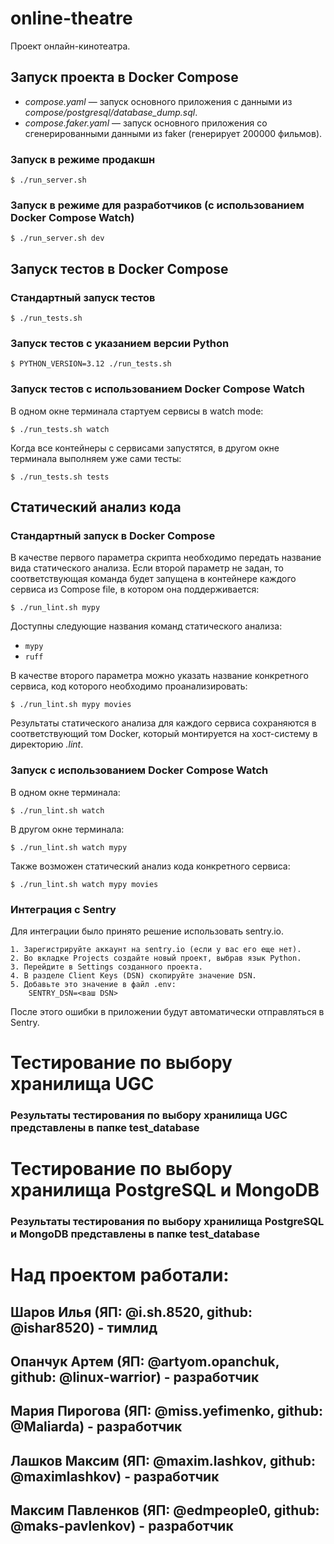# online-theatre

Проект онлайн-кинотеатра.

## Запуск проекта в Docker Compose

* _compose.yaml_ &mdash; запуск основного приложения с данными из _сompose/postgresql/database_dump.sql_.
* _compose.faker.yaml_ &mdash; запуск основного приложения со сгенерированными данными из faker (генерирует
200000 фильмов).

### Запуск в режиме продакшн

```shell
$ ./run_server.sh
```

### Запуск в режиме для разработчиков (с использованием Docker Compose Watch)

```shell
$ ./run_server.sh dev
```

## Запуск тестов в Docker Compose

### Стандартный запуск тестов

```shell
$ ./run_tests.sh
```

### Запуск тестов с указанием версии Python

```shell
$ PYTHON_VERSION=3.12 ./run_tests.sh
```

### Запуск тестов с использованием Docker Compose Watch

В одном окне терминала стартуем сервисы в watch mode:

```shell
$ ./run_tests.sh watch
```

Когда все контейнеры с сервисами запустятся, в другом окне терминала выполняем уже сами тесты:

```shell
$ ./run_tests.sh tests
```

## Статический анализ кода

### Стандартный запуск в Docker Compose

В качестве первого параметра скрипта необходимо передать название вида статического анализа.
Если второй параметр не задан, то соответствующая команда будет запущена в контейнере каждого
сервиса из Compose file, в котором она поддерживается:

```shell
$ ./run_lint.sh mypy
```

Доступны следующие названия команд статического анализа:
* `mypy`
* `ruff`

В качестве второго параметра можно указать название конкретного сервиса, код которого необходимо
проанализировать:

```shell
$ ./run_lint.sh mypy movies
```

Результаты статического анализа для каждого сервиса сохраняются в соответствующий том Docker,
который монтируется на хост-систему в директорию _.lint_.

### Запуск с использованием Docker Compose Watch

В одном окне терминала:

```shell
$ ./run_lint.sh watch
```

В другом окне терминала:

```shell
$ ./run_lint.sh watch mypy
```

Также возможен статический анализ кода конкретного сервиса:

```shell
$ ./run_lint.sh watch mypy movies
```

### Интеграция с Sentry

Для интеграции было принято решение использовать sentry.io.

    1. Зарегистрируйте аккаунт на sentry.io (если у вас его еще нет).
    2. Во вкладке Projects создайте новый проект, выбрав язык Python.
    3. Перейдите в Settings созданного проекта.
    4. В разделе Client Keys (DSN) скопируйте значение DSN.
    5. Добавьте это значение в файл .env:
        SENTRY_DSN=<ваш DSN>

После этого ошибки в приложении будут автоматически отправляться в Sentry.


# Тестирование по выбору хранилища UGC
### Результаты тестирования по выбору хранилища UGC представлены в папке test_database

# Тестирование по выбору хранилища PostgreSQL и MongoDB
### Результаты тестирования по выбору хранилища PostgreSQL и MongoDB представлены в папке test_database

# Над проектом работали:
## Шаров Илья (ЯП: @i.sh.8520, github: @ishar8520) - тимлид
## Опанчук Артем (ЯП: @artyom.opanchuk, github: @linux-warrior) - разработчик
## Мария Пирогова (ЯП: @miss.yefimenko, github: @Maliarda) - разработчик
## Лашков Максим (ЯП: @maxim.lashkov, github: @maximlashkov) - разработчик
## Максим Павленков (ЯП: @edmpeople0, github: @maks-pavlenkov) - разработчик
